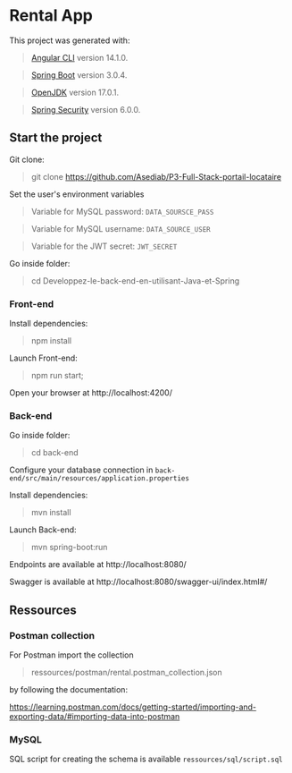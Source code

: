 # Rental App

This project was generated with:
> [Angular CLI](https://github.com/angular/angular-cli) version 14.1.0.  

> [Spring Boot](https://spring.io/projects/spring-boot) version 3.0.4.

> [OpenJDK](https://openjdk.org/projects/jdk/19/) version 17.0.1.

> [Spring Security](https://spring.io/projects/spring-security) version 6.0.0.

## Start the project

Git clone:

> git clone https://github.com/Asediab/P3-Full-Stack-portail-locataire

Set the user's environment variables

> Variable for MySQL password: `DATA_SOURSCE_PASS`

> Variable for MySQL username: `DATA_SOURCE_USER`

> Variable for the JWT secret: `JWT_SECRET`

Go inside folder:

> cd Developpez-le-back-end-en-utilisant-Java-et-Spring

### Front-end

Install dependencies:

> npm install

Launch Front-end:

> npm run start;

Open your browser at http://localhost:4200/

### Back-end

Go inside folder:

> cd back-end

Configure your database connection in `back-end/src/main/resources/application.properties`

Install dependencies:

> mvn install

Launch Back-end:

> mvn spring-boot:run

Endpoints are available at http://localhost:8080/

Swagger is available at http://localhost:8080/swagger-ui/index.html#/

## Ressources
### Postman collection

For Postman import the collection

> ressources/postman/rental.postman_collection.json 

by following the documentation: 

https://learning.postman.com/docs/getting-started/importing-and-exporting-data/#importing-data-into-postman


### MySQL

SQL script for creating the schema is available `ressources/sql/script.sql`
